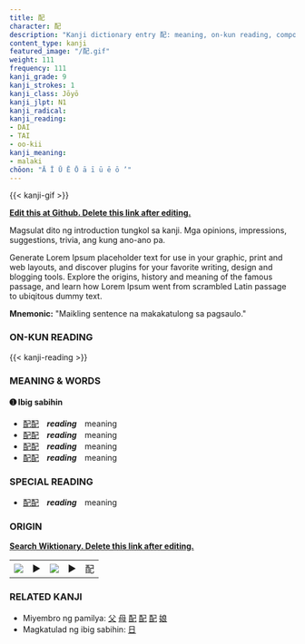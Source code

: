```yaml
---
title: 配
character: 配
description: "Kanji dictionary entry 配: meaning, on-kun reading, compounds, origin, related kanji"
content_type: kanji
featured_image: "/配.gif"
weight: 111
frequency: 111
kanji_grade: 9
kanji_strokes: 1
kanji_class: Jōyō
kanji_jlpt: N1
kanji_radical: 
kanji_reading: 
- DAI
- TAI
- oo-kii
kanji_meaning:
- malaki
chōon: "Ā Ī Ū Ē Ō ā ī ū ē ō ’"
---
```

[//]: # (Don't edit the line below. Kanji animated GIF code is automatically generated.)
{{< kanji-gif >}}

[//]: # (Edit below this line.)

**[Edit this at Github. Delete this link after editing.](https://github.com/tim0g/tim/tree/main/content/kanji/配/index.md)**

Magsulat dito ng introduction tungkol sa kanji. Mga opinions, impressions, suggestions, trivia, ang kung ano-ano pa.

Generate Lorem Ipsum placeholder text for use in your graphic, print and web layouts, and discover plugins for your favorite writing, design and blogging tools. Explore the origins, history and meaning of the famous passage, and learn how Lorem Ipsum went from scrambled Latin passage to ubiqitous dummy text.
 
**Mnemonic:** "Maikling sentence na makakatulong sa pagsaulo."

### ON-KUN READING

[//]: # (Don't edit the line below. ON-KUN READING code is automatically generated.)
{{< kanji-reading >}}

### MEANING & WORDS

#### ➊ **Ibig sabihin**
  - [配](../配)[配](../配)　***reading***　meaning
  - [配](../配)[配](../配)　***reading***　meaning
  - [配](../配)[配](../配)　***reading***　meaning
  - [配](../配)[配](../配)　***reading***　meaning

### SPECIAL READING
  - [配](../配)[配](../配)　***reading***　meaning

### ORIGIN

**[Search Wiktionary. Delete this link after editing.](https://wiktionary.org/wiki/配)**
<table class="kanji-table"><tr><td>
<img src="60px-配-bronze.svg.png">
</td><td>▶</td><td>
<img src="60px-配-oracle.svg.png">
</td><td>▶</td>
<td class="kanji-origin">配</td>
</tr></table>

### RELATED KANJI
- Miyembro ng pamilya: [父](../父) [母](../母) [配](../配) [配](../配) [配](../配) [娘](../娘)
- Magkatulad ng ibig sabihin: [日](../日)
